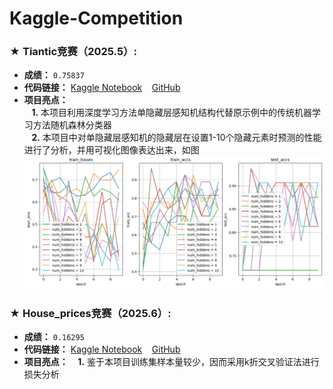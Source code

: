 # Kaggle-Competition

### &#9733; **Tiantic竞赛**（2025.5）:  
-  **成绩：** `0.75837`
-  **代码链接：** [Kaggle Notebook](https://www.kaggle.com/code/mtscoptor/titanic) &#8192; [GitHub](Titanic/titanic.ipynb)
-  **项目亮点：**  
&#8192; **1.** 本项目利用深度学习方法单隐藏层感知机结构代替原示例中的传统机器学习方法随机森林分类器  
&#8192; **2.** 本项目中对单隐藏层感知机的隐藏层在设置1-10个隐藏元素时预测的性能进行了分析，并用可视化图像表达出来，如图   ![](Titanic/analysis.png) 

### &#9733; **House_prices竞赛**（2025.6）:  
-  **成绩：** `0.16295`
-  **代码链接：** [Kaggle Notebook](https://www.kaggle.com/code/mtscoptor/house-prices) &#8192; [GitHub](House_prices/house_prices.ipynb)
-  **项目亮点：**
&#8192; **1.** 鉴于本项目训练集样本量较少，因而采用k折交叉验证法进行损失分析

